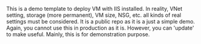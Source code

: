 This is a demo template to deploy VM with IIS installed. In reality, VNet setting, storage (more permanent), VM size, NSG, etc. all kinds of real settings must be considered.
It is a public repo as it is a just a simple demo. Again, you cannot use this in production as it is. However, you can 'update' to make useful. Mainly, this is for demonstration purpose.
